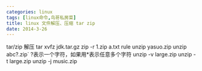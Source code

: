 ```yaml
---
categories: linux
tags: [linux命令,鸟哥私房菜]
title: linux 文件解压、压缩 tar zip 
date: 2014-3-26
---
```


tar/zip 解压
tar xvfz jdk.tar.gz
zip -r 1.zip a.txt rule
unzip yasuo.zip
unzip abc\?.zip` ?表示一个字符，如果用*表示任意多个字符
unzip -v large.zip
unzip -t large.zip
unzip -j music.zip
